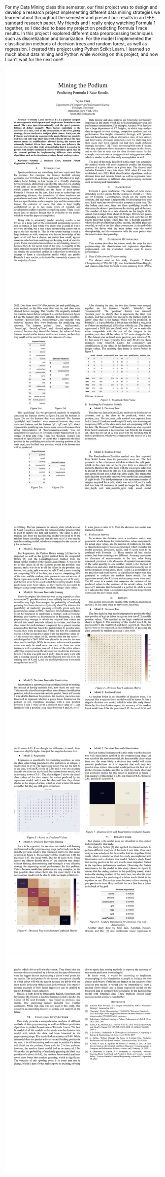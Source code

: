 <html>
<body>
  <p>For my Data Mining class this semester, our final project was to design and develop a research project implementing
  different data mining strategies we learned about throughout the semester and present our results in an IEEE standard
  research paper. My friends and I really enjoy watching Formula 1 together, so I decided to base my project on predicting
  Formula 1 race results. In this project I explored different data preprocessing techniques such as discretization and 
  binarization. For the model I implemented the classification methods of decision trees and random forest, as well 
  as regression. I created this project using Python Scikit Learn. I learned so much about data mining and Python while working 
  on this project, and now I can&apos;t wait for the next one!!</p>
  <img src="https://raw.githubusercontent.com/taylor-clark6/MyWebsite/master/assets/images/banners/dmpage1.jpg">
  <img src="https://raw.githubusercontent.com/taylor-clark6/MyWebsite/master/assets/images/banners/dmpage2.jpg">
  <img src="https://raw.githubusercontent.com/taylor-clark6/MyWebsite/master/assets/images/banners/dmpage3.jpg">
  <img src="https://raw.githubusercontent.com/taylor-clark6/MyWebsite/master/assets/images/banners/dmpage4.jpg">
  <img src="https://raw.githubusercontent.com/taylor-clark6/MyWebsite/master/assets/images/banners/dmpage5.jpg">
</body>
</html>
